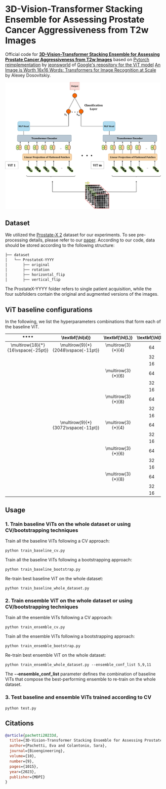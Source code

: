 # 3D-Vision-Transformer Stacking Ensemble for Assessing Prostate Cancer Aggressiveness from T2w Images

Official code for [**3D-Vision-Transformer Stacking Ensemble for Assessing Prostate Cancer Aggressiveness from T2w Images**](https://www.mdpi.com/2306-5354/10/9/1015) based on [Pytorch reimplementation](https://github.com/jeonsworld/ViT-pytorch) by [jeonsworld](https://github.com/jeonsworld) of [Google's repository for the ViT model](https://github.com/google-research/vision_transformer) [An Image is Worth 16x16 Words: Transformers for Image Recognition at Scale](https://arxiv.org/abs/2010.11929) by Alexey Dosovitskiy. 

![vit_ensemble](./img/vit_ensemble.png)

## Dataset
We utilized the [Prostate-X 2](https://www.cancerimagingarchive.net/collection/prostatex/) dataset for our experiments. To see pre-processing details, please refer to our [paper](https://www.mdpi.com/2306-5354/10/9/1015).
According to our code, data should be stored according to the following structure:
```
├── dataset
│   └── ProstateX-YYYY
│       ├── original                             
│       ├── rotation
│       ├── horizontal_flip
│       ├── vertical_flip
```
The ProstateX-YYYY folder refers to single patient acquisition, while the four subfolders contain the original and augmented versions of the images.

## ViT baseline configurations

In the following, we list the hyperparameters combinations that form each of the baseline ViT.

| ****                               | **\textbf{\hl{d}}**                 | **\textbf{\hl{L}}** | **\textbf{\hl{D}}** | **\textbf{\hl{k}}** | **\textbf{Configuration}** |
|:----------------------------------:|:-----------------------------------:|:-------------------:|:-------------------:|:-------------------:|:--------------------------:|
| \multirow{18}{*}{16\vspace{-25pt}} | \multirow{9}{*}{2048\vspace{-11pt}} | \multirow{3}{*}{4}  | 64                  | 4                   | 1                          |
|                                    |                                     |                     | 32                  | 8                   | 2                          |
|                                    |                                     |                     | 16                  | 16                  | 3                          |
|                                    |                                     | \multirow{3}{*}{6}  | 64                  | 4                   | 4                          |
|                                    |                                     |                     | 32                  | 8                   | 5                          |
|                                    |                                     |                     | 16                  | 16                  | 6                          |
|                                    |                                     | \multirow{3}{*}{8}  | 64                  | 4                   | 7                          |
|                                    |                                     |                     | 32                  | 8                   | 8                          |
|                                    |                                     |                     | 16                  | 16                  | 9                          |
|                                    | \multirow{9}{*}{3072\vspace{-11pt}} | \multirow{3}{*}{4}  | 64                  | 4                   | 10                         |
|                                    |                                     |                     | 32                  | 8                   | 11                         |
|                                    |                                     |                     | 16                  | 16                  | 12                         |
|                                    |                                     | \multirow{3}{*}{6}  | 64                  | 4                   | 13                         |
|                                    |                                     |                     | 32                  | 8                   | 14                         |
|                                    |                                     |                     | 16                  | 16                  | 15                         |
|                                    |                                     | \multirow{3}{*}{8}  | 64                  | 4                   | 16                         |
|                                    |                                     |                     | 32                  | 8                   | 17                         |
|                                    |                                     |                     | 16                  | 16                  | 18                         |



## Usage

### 1. Train baseline ViTs on the whole dataset or using CV/bootstrapping techniques
Train all the baseline ViTs following a CV approach:
```
python train_baseline_cv.py
```
Train all the baseline ViTs following a bootstrapping approach:
```
python train_baseline_bootstrap.py
```
Re-train best baseline ViT on the whole dataset:
```
python train_baseline_whole_dataset.py
```


### 2. Train ensemble ViT on the whole dataset or using CV/bootstrapping techniques
Train all the ensemble ViTs following a CV approach:
```
python train_ensemble_cv.py
```
Train all the ensemble ViTs following a bootstrapping approach:
```
python train_ensemble_bootstrap.py
```
Re-train best ensemble ViT on the whole dataset:
```
python train_ensemble_whole_dataset.py --ensemble_conf_list 5,9,11
```
The **--ensemble_conf_list** parameter defines the combination of baseline ViTs that compose the best-performing ensemble to re-train on the whole dataset.

### 3. Test baseline and ensemble ViTs trained according to CV
```
python test.py
```

## Citations

```bibtex
@article{pachetti20233d,
  title={3D-Vision-Transformer Stacking Ensemble for Assessing Prostate Cancer Aggressiveness from T2w Images},
  author={Pachetti, Eva and Colantonio, Sara},
  journal={Bioengineering},
  volume={10},
  number={9},
  pages={1015},
  year={2023},
  publisher={MDPI}
}
```
